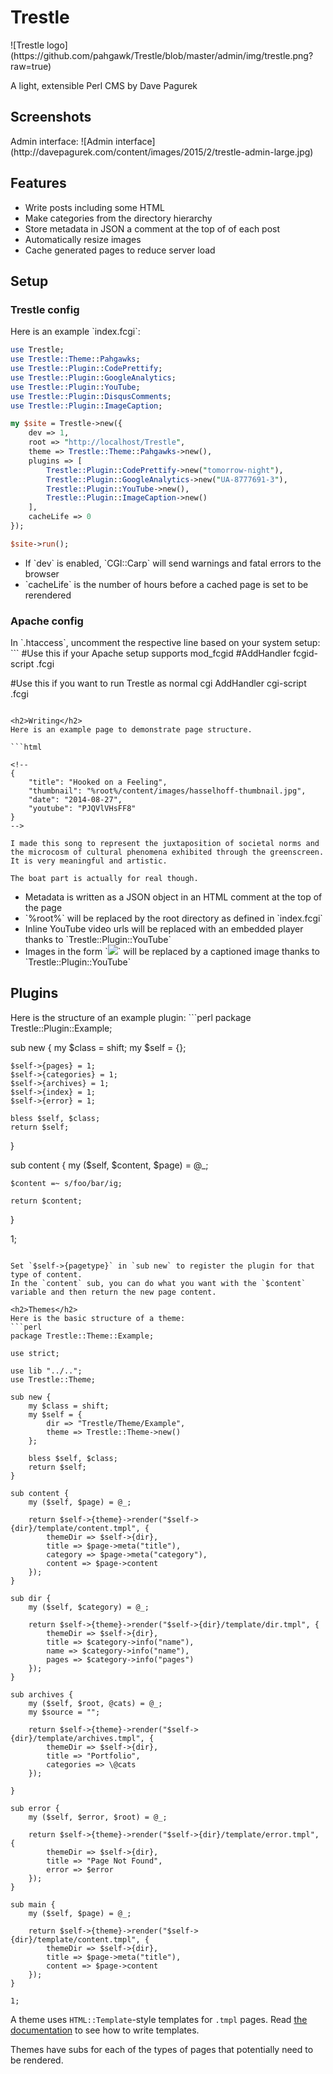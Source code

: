 <h1>Trestle</h1>
![Trestle logo](https://github.com/pahgawk/Trestle/blob/master/admin/img/trestle.png?raw=true)

A light, extensible Perl CMS by Dave Pagurek

<h2>Screenshots</h2>
Admin interface:
![Admin interface](http://davepagurek.com/content/images/2015/2/trestle-admin-large.jpg)

<h2>Features</h2>
<ul>
    <li>Write posts including some HTML</li>
    <li>Make categories from the directory hierarchy</li>
    <li>Store metadata in JSON a comment at the top of of each post</li>
    <li>Automatically resize images</li>
    <li>Cache generated pages to reduce server load</li>
</ul>

<h2>Setup</h2>
<h3>Trestle config</h3>
Here is an example `index.fcgi`:

```perl
use Trestle;
use Trestle::Theme::Pahgawks;
use Trestle::Plugin::CodePrettify;
use Trestle::Plugin::GoogleAnalytics;
use Trestle::Plugin::YouTube;
use Trestle::Plugin::DisqusComments;
use Trestle::Plugin::ImageCaption;

my $site = Trestle->new({
    dev => 1,
    root => "http://localhost/Trestle",
    theme => Trestle::Theme::Pahgawks->new(),
    plugins => [
        Trestle::Plugin::CodePrettify->new("tomorrow-night"),
        Trestle::Plugin::GoogleAnalytics->new("UA-8777691-3"),
        Trestle::Plugin::YouTube->new(),
        Trestle::Plugin::ImageCaption->new()
    ],
    cacheLife => 0
});

$site->run();
```

<ul>
    <li>If `dev` is enabled, `CGI::Carp` will send warnings and fatal errors to the browser</li>
    <li>`cacheLife` is the number of hours before a cached page is set to be rerendered</li>
</ul>

<h3>Apache config</h3>
In `.htaccess`, uncomment the respective line based on your system setup:
```
#Use this if your Apache setup supports mod_fcgid
#AddHandler fcgid-script .fcgi

#Use this if you want to run Trestle as normal cgi
AddHandler cgi-script .fcgi
```

<h2>Writing</h2>
Here is an example page to demonstrate page structure. 

```html

<!--
{
    "title": "Hooked on a Feeling",
    "thumbnail": "%root%/content/images/hasselhoff-thumbnail.jpg",
    "date": "2014-08-27",
    "youtube": "PJQVlVHsFF8"
}
-->

I made this song to represent the juxtaposition of societal norms and the microcosm of cultural phenomena exhibited through the greenscreen. It is very meaningful and artistic.

The boat part is actually for real though.

```

<ul>
    <li>Metadata is written as a JSON object in an HTML comment at the top of the page</li>
    <li>`%root%` will be replaced by the root directory as defined in `index.fcgi`</li>
    <li>Inline YouTube video urls will be replaced with an embedded player thanks to `Trestle::Plugin::YouTube`</li>
    <li>Images in the form `<img src="img" full="img-full" caption="Caption">` will be replaced by a captioned image thanks to `Trestle::Plugin::YouTube`</li>
</ul>

<h2>Plugins</h2>
Here is the structure of an example plugin:
```perl
package Trestle::Plugin::Example;

sub new {
	my $class = shift;
	my $self = {};

	$self->{pages} = 1;
	$self->{categories} = 1;
	$self->{archives} = 1;
	$self->{index} = 1;
	$self->{error} = 1;

	bless $self, $class;
	return $self;
}

sub content {
	my ($self, $content, $page) = @_;

    $content =~ s/foo/bar/ig;

	return $content;
}

1;
```

Set `$self->{pagetype}` in `sub new` to register the plugin for that type of content.
In the `content` sub, you can do what you want with the `$content` variable and then return the new page content.

<h2>Themes</h2>
Here is the basic structure of a theme:
```perl
package Trestle::Theme::Example;

use strict;

use lib "../..";
use Trestle::Theme;

sub new {
    my $class = shift;
    my $self = {
        dir => "Trestle/Theme/Example",
        theme => Trestle::Theme->new()
    };

    bless $self, $class;
    return $self;
}

sub content {
    my ($self, $page) = @_;

    return $self->{theme}->render("$self->{dir}/template/content.tmpl", {
        themeDir => $self->{dir},
        title => $page->meta("title"),
        category => $page->meta("category"),
        content => $page->content
    });
}

sub dir {
    my ($self, $category) = @_;

    return $self->{theme}->render("$self->{dir}/template/dir.tmpl", {
        themeDir => $self->{dir},
        title => $category->info("name"),
        name => $category->info("name"),
        pages => $category->info("pages")
    });
}

sub archives {
    my ($self, $root, @cats) = @_;
    my $source = "";

    return $self->{theme}->render("$self->{dir}/template/archives.tmpl", {
        themeDir => $self->{dir},
        title => "Portfolio",
        categories => \@cats
    });

}

sub error {
    my ($self, $error, $root) = @_;

    return $self->{theme}->render("$self->{dir}/template/error.tmpl", {
        themeDir => $self->{dir},
        title => "Page Not Found",
        error => $error
    });
}

sub main {
    my ($self, $page) = @_;

    return $self->{theme}->render("$self->{dir}/template/content.tmpl", {
        themeDir => $self->{dir},
        title => $page->meta("title"),
        content => $page->content
    });
}

1;
```

A theme uses `HTML::Template`-style templates for `.tmpl` pages. Read <a href="search.cpan.org/~samtregar/HTML-Template-2.6/Template.pm">the documentation</a> to see how to write templates.

Themes have subs for each of the types of pages that potentially need to be rendered.
